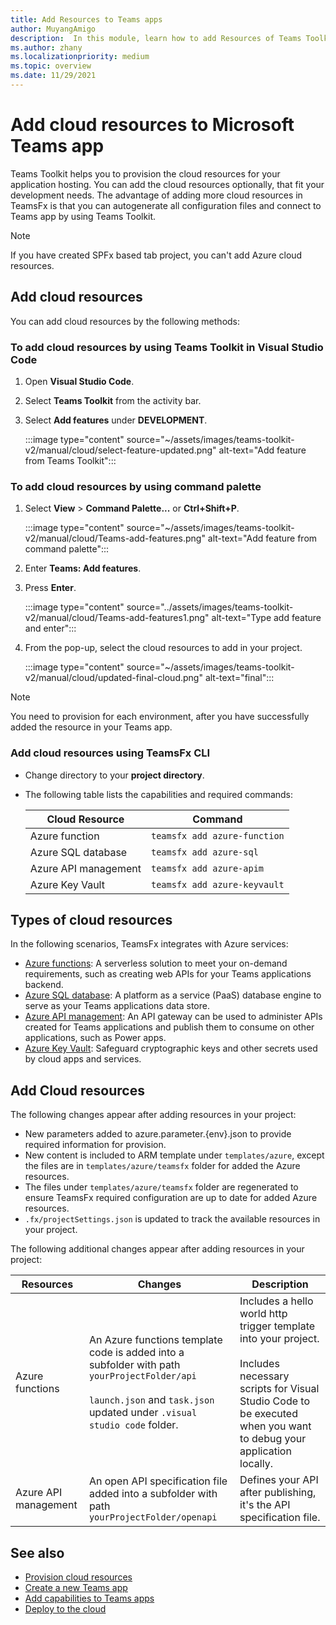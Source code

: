 ```yaml
---
title: Add Resources to Teams apps
author: MuyangAmigo
description:  In this module, learn how to add Resources of Teams Toolkit, advantages, limitations and capabilities
ms.author: zhany
ms.localizationpriority: medium
ms.topic: overview
ms.date: 11/29/2021
---
```


# Add cloud resources to Microsoft Teams app

Teams Toolkit helps you to provision the cloud resources for your application hosting. You can add the cloud resources optionally, that fit your development needs. The advantage of adding more cloud resources in TeamsFx is that you can autogenerate all configuration files and connect to Teams app by using Teams Toolkit.

> [!NOTE]
> If you have created SPFx based tab project, you can't add Azure cloud resources.

## Add cloud resources

You can add cloud resources by the following methods:

### To add cloud resources by using Teams Toolkit in Visual Studio Code

   1. Open **Visual Studio Code**.
   1. Select **Teams Toolkit** from the activity bar.
   1. Select **Add features** under **DEVELOPMENT**.

        :::image type="content" source="~/assets/images/teams-toolkit-v2/manual/cloud/select-feature-updated.png" alt-text="Add feature from Teams Toolkit":::

### To add cloud resources by using command palette

   1. Select **View** > **Command Palette...** or **Ctrl+Shift+P**.

      :::image type="content" source="~/assets/images/teams-toolkit-v2/manual/cloud/Teams-add-features.png" alt-text="Add feature from command palette":::

   1. Enter **Teams: Add features**.
   1. Press **Enter**.

      :::image type="content" source="../assets/images/teams-toolkit-v2/manual/cloud/Teams-add-features1.png" alt-text="Type add feature and enter":::

   1. From the pop-up, select the cloud resources to add in your project.

      :::image type="content" source="~/assets/images/teams-toolkit-v2/manual/cloud/updated-final-cloud.png" alt-text="final":::

  > [!NOTE]
  > You need to provision for each environment, after you have successfully added the resource in your Teams app.

### Add cloud resources using TeamsFx CLI

* Change directory to your **project directory**.
* The following table lists the capabilities and required commands:

  |Cloud Resource|Command|
  |---------------|----------|
  | Azure function|`teamsfx add azure-function`|
  | Azure SQL database|`teamsfx add azure-sql`|
  | Azure API management|`teamsfx add azure-apim`|
  | Azure Key Vault|`teamsfx add azure-keyvault`|

## Types of cloud resources

In the following scenarios, TeamsFx integrates with Azure services:

* [Azure functions](/azure/azure-functions/functions-overview): A serverless solution to meet your on-demand requirements, such as creating web APIs for your Teams applications backend.
* [Azure SQL database](/azure/azure-sql/database/sql-database-paas-overview): A platform as a service (PaaS) database engine to serve as your Teams applications data store.
* [Azure API management](deploy.md): An API gateway can be used to administer APIs created for Teams applications and publish them to consume on other applications, such as Power apps.
* [Azure Key Vault](/azure/key-vault/general/overview): Safeguard cryptographic keys and other secrets used by cloud apps and services.

## Add Cloud resources

The following changes appear after adding resources in your project:

* New parameters added to azure.parameter.{env}.json to provide required information for provision.
* New content is included to ARM template under `templates/azure`, except the files are in `templates/azure/teamsfx` folder for added the Azure resources.
* The files under `templates/azure/teamsfx` folder are regenerated to ensure TeamsFx required configuration are up to date for added Azure resources.
* `.fx/projectSettings.json` is updated to track the available resources in your project.

The following additional changes appear after adding resources in your project:

|Resources|Changes|Description|
|---------------|---------------|-----------------------------|
|Azure functions|An Azure functions template code is added into a subfolder with path `yourProjectFolder/api`</br></br>`launch.json` and `task.json` updated under `.visual studio code` folder.| Includes a hello world http trigger template into your project.</br></br> Includes necessary scripts for Visual Studio Code to be executed when you want to debug your application locally.|
|Azure API management|An open API specification file added into a subfolder with path `yourProjectFolder/openapi`|Defines your API after publishing, it's the API specification file.|

## See also

* [Provision cloud resources](provision.md)
* [Create a new Teams app](create-new-project.md)
* [Add capabilities to Teams apps](add-capability.md)
* [Deploy to the cloud](deploy.md)
